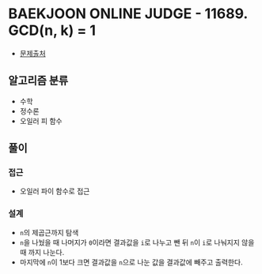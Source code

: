 # BAEKJOON ONLINE JUDGE - 11689. GCD(n, k) = 1

* [문제출처](https://www.acmicpc.net/problem/11689 "11689. GCD(n, k) = 1")

## 알고리즘 분류
- 수학
- 정수론
- 오일러 피 함수

## 풀이

### 접근
- 오일러 파이 함수로 접근

### 설계
- `n`의 제곱근까지 탐색
- `n`을 나눴을 때 나머지가 `0`이라면 결과값을 `i`로 나누고 뺀 뒤 `n`이 `i`로 나눠지지 않을 때 까지 나눈다.
- 마지막에 `n`이 1보다 크면 결과값을 `n`으로 나눈 값을 결과값에 빼주고 출력한다.